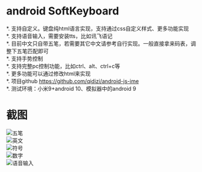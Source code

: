 # android SoftKeyboard  


*. 支持自定义。键盘纯html语言实现，支持通过css自定义样式、更多功能实现   
*. 支持语音输入，需要安装tts，比如讯飞语记    
*. 目前中文只自带五笔，若需要其它中文请参考自行实现。一般直接拿来码表，调整下五笔匹配即可   
*. 支持手势控制   
*. 支持完整pc控制功能，比如ctrl、alt、ctrl+c等   
*. 更多功能可以通过修改html来实现   
*. 项目github https://github.com/qidizi/android-js-ime  
*. 测试环境：小米9+android 10、模拟器中的android 9      

# 截图 

![五笔](wu_bi.jpg)   
![英文](en.jpg)   
![符号](symbol.jpg)   
![数字](number.jpg)   
![语音输入](speech_to_text.jpg)   

